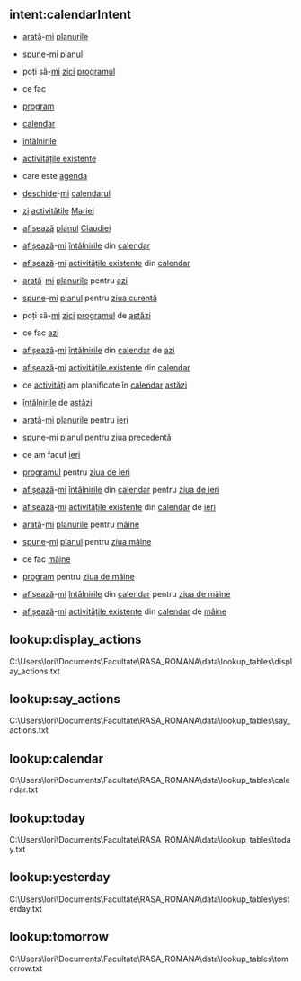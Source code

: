 ## intent:calendarIntent
- [arată](display_actions)-[mi](target) [planurile](calendar)
- [spune](say_actions)-[mi](target) [planul](calendar)
- poți să-[mi](target) [zici](say_actions) [programul](calendar)
- ce fac
- [program](calendar)
- [calendar](calendar)
- [întâlnirile](calendar)
- [activitățile existente](calendar)
- care este [agenda](calendar)
- [deschide](display_actions)-[mi](target) [calendarul](calendar)
- [zi](say_actions) [activitățile](calendar) [Mariei](target)
- [afisează](display_actions) [planul](calendar) [Claudiei](target)
- [afișează](display_actions)-[mi](target) [întâlnirile](calendar) din [calendar](calendar)
- [afișează](display_actions)-[mi](target) [activitățile existente](calendar) din [calendar](calendar)

- [arată](display_actions)-[mi](target) [planurile](calendar) pentru [azi](today)
- [spune](say_actions)-[mi](target) [planul](calendar) pentru [ziua curentă](today)
- poți să-[mi](target) [zici](say_actions) [programul](calendar) de [astăzi](today)
- ce fac [azi](today)
- [afișează](display_actions)-[mi](target) [întâlnirile](calendar) din [calendar](calendar) de [azi](today)
- [afișează](display_actions)-[mi](target) [activitățile existente](calendar) din [calendar](calendar)
- ce [activități](calendar) am planificate în [calendar](calendar) [astăzi](today)
- [întâlnirile](calendar) de [astăzi](today)

- [arată](display_actions)-[mi](target) [planurile](calendar) pentru [ieri](yesterday)
- [spune](say_actions)-[mi](target) [planul](calendar) pentru [ziua precedentă](yesterday)
- ce am facut [ieri](yesterday)
- [programul](calendar) pentru [ziua de ieri](yesterday)
- [afișează](display_actions)-[mi](target) [întâlnirile](calendar) din [calendar](calendar) pentru [ziua de ieri](yesterday)
- [afișează](display_actions)-[mi](target) [activitățile existente](calendar) din [calendar](calendar) de [ieri](yesterday)

- [arată](display_actions)-[mi](target) [planurile](calendar) pentru [mâine](tomorrow)
- [spune](say_actions)-[mi](target) [planul](calendar) pentru [ziua mâine](tomorrow)
- ce fac [mâine](tomorrow)
- [program](calendar) pentru [ziua de mâine](tomorrow)
- [afișează](display_actions)-[mi](target) [întâlnirile](calendar) din [calendar](calendar) pentru [ziua de mâine](tomorrow)
- [afișează](display_actions)-[mi](target) [activitățile existente](calendar) din [calendar](calendar) de [mâine](tomorrow)

## lookup:display_actions
C:\Users\lori\Documents\Facultate\RASA_ROMANA\data\lookup_tables\display_actions.txt
## lookup:say_actions
C:\Users\lori\Documents\Facultate\RASA_ROMANA\data\lookup_tables\say_actions.txt
## lookup:calendar
C:\Users\lori\Documents\Facultate\RASA_ROMANA\data\lookup_tables\calendar.txt
## lookup:today
C:\Users\lori\Documents\Facultate\RASA_ROMANA\data\lookup_tables\today.txt
## lookup:yesterday
C:\Users\lori\Documents\Facultate\RASA_ROMANA\data\lookup_tables\yesterday.txt
## lookup:tomorrow
C:\Users\lori\Documents\Facultate\RASA_ROMANA\data\lookup_tables\tomorrow.txt

